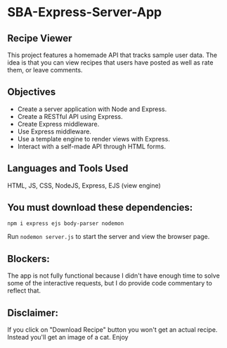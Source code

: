 # SBA-Express-Server-App
## Recipe Viewer 
This project features a homemade API that tracks sample user data. The idea is that you can view recipes that users have posted as well as rate them, or leave comments.

## Objectives
- Create a server application with Node and Express.
- Create a RESTful API using Express.
- Create Express middleware.
- Use Express middleware.
- Use a template engine to render views with Express.
- Interact with a self-made API through HTML forms.

## Languages and Tools Used
HTML, JS, CSS, NodeJS, Express, EJS (view engine)

## You must download these dependencies:
`npm i express ejs body-parser nodemon`

Run `nodemon server.js` to start the server and view the browser page.

## Blockers:
The app is not fully functional because I didn't have enough time to solve some of the interactive requests, but I do provide code commentary to reflect that. 

## Disclaimer:
If you click on "Download Recipe" button you won't get an actual recipe. Instead you'll get an image of a cat. Enjoy